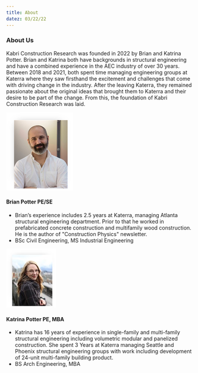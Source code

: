 ```yaml
---
title: About
datez: 03/22/22
---
```


### About Us

Kabri Construction Research was founded in 2022 by Brian and Katrina Potter. Brian and Katrina both have backgrounds in structural engineering and have a combined experience in the AEC industry of over 30 years. Between 2018 and 2021, both spent time managing engineering groups at Katerra where they saw firsthand the excitement and challenges that come with driving change in the industry. After the leaving Katerra, they remained passionate about the original ideas that brought them to Katerra and their desire to be part of the change. From this, the foundation of Kabri Construction Research was laid.

![](bcp_pic.png)

#### Brian Potter PE/SE 
 - Brian’s experience includes 2.5 years at Katerra, managing Atlanta structural engineering department. Prior to that he worked in prefabricated concrete construction and multifamily wood construction. He is the author of "Construction Physics" newsletter. 
 - BSc Civil Engineering, MS Industrial Engineering

![](kjp_pic.jpg)

#### Katrina Potter PE, MBA 
- Katrina has 16 years of experience in single-family and multi-family structural engineering including volumetric modular and panelized construction. She spent 3 Years at Katerra managing Seattle and Phoenix structural engineering groups with work including development of 24-unit multi-family building product. 
- BS Arch Engineering, MBA
